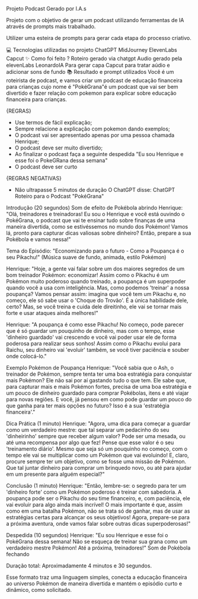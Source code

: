 Projeto Podcast Gerado por I.A.s

Projeto com o objetivo de gerar um podcast utilizando ferramentas de IA através de prompts mais trabalhado.

Utilizer uma esteira de prompts para gerar cada etapa do processo criativo.

💻 Tecnologias utilizadas no projeto
ChatGPT
MidJourney
ElevenLabs
Capcut
✨ Como foi feito ?
Roteiro gerado via chatgpt
Audio gerado pela elevenLabs
LeonardoIA Para gerar capa
Capcut para tratar aúdio e adicionar sons de fundo
📚 Resultado e prompt utilizados
Você é um roteirista de podcast, e vamos criar um
podcast de educação financeira para crianças cujo nome é "PokéGrana"é um podcast que vai ser bem divertido e fazer relação com pokemon para explicar sobre educação financeira para crianças.

{REGRAS}
- Use termos de fácil explicação;
- Sempre relacione a explicação com pokemon dando exemplos;
- O podcast vai ser apresentado apenas por uma pessoa chamada Henrique;
- O podcast deve ser muito divertido;
- Ao finalizar o podcast faça a seguinte despedida "Eu sou Henrique e esse foi o PokeGRana dessa semana"
- O podcast deve ser curto

{REGRAS NEGATIVAS}
- Não ultrapasse 5 minutos de duração
O ChatGPT disse:
ChatGPT
Roteiro para o Podcast "PokéGrana"

Introdução (20 segundos)
Som de efeito de Pokébola abrindo
Henrique:
"Olá, treinadores e treinadoras! Eu sou o Henrique e você está ouvindo o PokéGrana, o podcast que vai te ensinar tudo sobre finanças de uma maneira divertida, como se estivéssemos no mundo dos Pokémon! Vamos lá, pronto para capturar dicas valiosas sobre dinheiro? Então, prepare a sua Pokébola e vamos nessa!"

Tema do Episódio: "Economizando para o futuro - Como a Poupança é o seu Pikachu!"
(Música suave de fundo, animada, estilo Pokémon)

Henrique:
"Hoje, a gente vai falar sobre um dos maiores segredos de um bom treinador Pokémon: economizar! Assim como o Pikachu é um Pokémon muito poderoso quando treinado, a poupança é um superpoder quando você a usa com inteligência. Mas, como podemos 'treinar' a nossa poupança? Vamos pensar assim: imagina que você tem um Pikachu e, no começo, ele só sabe usar o 'Choque do Trovão'. É a única habilidade dele, certo? Mas, se você treina e cuida dele direitinho, ele vai se tornar mais forte e usar ataques ainda melhores!"

Henrique:
"A poupança é como esse Pikachu! No começo, pode parecer que é só guardar um pouquinho de dinheiro, mas com o tempo, esse 'dinheiro guardado' vai crescendo e você vai poder usar ele de forma poderosa para realizar seus sonhos! Assim como o Pikachu evolui para Raichu, seu dinheiro vai 'evoluir' também, se você tiver paciência e souber onde colocá-lo."

Exemplo Pokémon de Poupança
Henrique:
"Você sabia que o Ash, o treinador de Pokémon, sempre tenta ter uma boa estratégia para conquistar mais Pokémon? Ele não sai por aí gastando tudo o que tem. Ele sabe que, para capturar mais e mais Pokémon fortes, precisa de uma boa estratégia e um pouco de dinheiro guardado para comprar Pokébolas, itens e até viajar para novas regiões. E você, já pensou em como pode guardar um pouco do que ganha para ter mais opções no futuro? Isso é a sua 'estratégia financeira'."

Dica Prática (1 minuto)
Henrique:
"Agora, uma dica para começar a guardar como um verdadeiro mestre: que tal separar um pedacinho do seu 'dinheirinho' sempre que receber algum valor? Pode ser uma mesada, ou até uma recompensa por algo que fez! Pense que esse valor é o seu 'treinamento diário'. Mesmo que seja só um pouquinho no começo, com o tempo ele vai se multiplicar como um Pokémon que vai evoluindo! E, claro, procure sempre ter um objetivo, como se fosse uma missão de Pokémon. Que tal juntar dinheiro para comprar um brinquedo novo, ou até para ajudar em um presente para alguém especial?"

Conclusão (1 minuto)
Henrique:
"Então, lembre-se: o segredo para ter um 'dinheiro forte' como um Pokémon poderoso é treinar com sabedoria. A poupança pode ser o Pikachu do seu time financeiro, e, com paciência, ele vai evoluir para algo ainda mais incrível! O mais importante é que, assim como em uma batalha Pokémon, não se trata só de ganhar, mas de usar as estratégias certas para alcançar os seus objetivos! Agora, prepare-se para a próxima aventura, onde vamos falar sobre outras dicas superpoderosas!"

Despedida (10 segundos)
Henrique:
"Eu sou Henrique e esse foi o PokéGrana dessa semana! Não se esqueça de treinar sua grana como um verdadeiro mestre Pokémon! Até a próxima, treinadores!"
Som de Pokébola fechando

Duração total: Aproximadamente 4 minutos e 30 segundos.

Esse formato traz uma linguagem simples, conecta a educação financeira ao universo Pokémon de maneira divertida e mantém o episódio curto e dinâmico, como solicitado.
